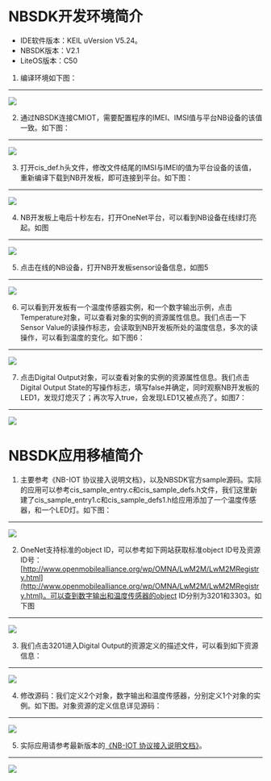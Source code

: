 NBSDK开发环境简介
===

* IDE软件版本：KEIL uVersion V5.24。
* NBSDK版本：V2.1
* LiteOS版本：C50

1. 编译环境如下图：
---
![](https://github.com/lichen0319/LiteOS/tree/align/thirdparty/OneNET/image/1.png)

2. 通过NBSDK连接CMIOT，需要配置程序的IMEI、IMSI值与平台NB设备的该值一致。如下图：
---
![](https://github.com/lichen0319/LiteOS/tree/align/thirdparty/OneNET/image/2.png)

3. 打开cis_def.h头文件，修改文件结尾的IMSI与IMEI的值为平台设备的该值，重新编译下载到NB开发板，即可连接到平台。如下图：
---
![](https://github.com/lichen0319/LiteOS/tree/align/thirdparty/OneNET/image/3.png)

4. NB开发板上电后十秒左右，打开OneNet平台，可以看到NB设备在线绿灯亮起。如图
---
![](https://github.com/lichen0319/LiteOS/tree/align/thirdparty/OneNET/image/4.png)

5. 点击在线的NB设备，打开NB开发板sensor设备信息，如图5
---
![](https://github.com/lichen0319/LiteOS/tree/align/thirdparty/OneNET/image/5.png)

6. 可以看到开发板有一个温度传感器实例，和一个数字输出示例，点击Temperature对象，可以查看对象的实例的资源属性信息。我们点击一下Sensor Value的读操作标志，会读取到NB开发板所处的温度信息，多次的读操作，可以看到温度的变化。如下图6：
---
![](https://github.com/lichen0319/LiteOS/tree/align/thirdparty/OneNET/image/6.png)

7. 点击Digital Output对象，可以查看对象的实例的资源属性信息。我们点击Digital Output State的写操作标志，填写false并确定，同时观察NB开发板的LED1，发现灯熄灭了；再次写入true，会发现LED1又被点亮了。如图7：
---
![](https://github.com/lichen0319/LiteOS/tree/align/thirdparty/OneNET/image/7.png)

NBSDK应用移植简介
===

1. 主要参考《NB-IOT 协议接入说明文档》，以及NBSDK官方sample源码。实际的应用可以参考cis_sample_entry.c和cis_sample_defs.h文件，我们这里新建了cis_sample_entry1.c和cis_sample_defs1.h给应用添加了一个温度传感器，和一个LED灯。如下图：
---
![](https://github.com/lichen0319/LiteOS/tree/align/thirdparty/OneNET/image/8.png)

2. OneNet支持标准的object ID，可以参考如下网站获取标准object ID号及资源ID号：[http://www.openmobilealliance.org/wp/OMNA/LwM2M/LwM2MRegistry.html](http://www.openmobilealliance.org/wp/OMNA/LwM2M/LwM2MRegistry.html)。可以查到数字输出和温度传感器的object ID分别为3201和3303。如下图
---
![](https://github.com/lichen0319/LiteOS/tree/align/thirdparty/OneNET/image/9.png)

3. 我们点击3201进入Digital Output的资源定义的描述文件，可以看到如下资源信息：
---
![](https://github.com/lichen0319/LiteOS/tree/align/thirdparty/OneNET/image/10.png)

4. 修改源码：我们定义2个对象，数字输出和温度传感器，分别定义1个对象的实例。如下图。对象资源的定义信息详见源码：
---
![](https://github.com/lichen0319/LiteOS/tree/align/thirdparty/OneNET/image/11.png)

5. 实际应用请参考最新版本的[《NB-IOT 协议接入说明文档》]()。
---
![](https://github.com/lichen0319/LiteOS/tree/align/thirdparty/OneNET/image/12.png)

